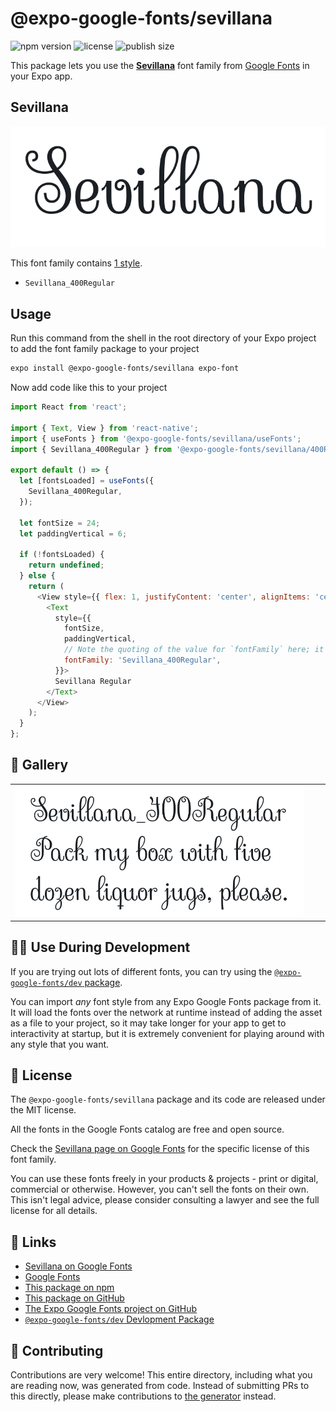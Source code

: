 # @expo-google-fonts/sevillana

![npm version](https://flat.badgen.net/npm/v/@expo-google-fonts/sevillana)
![license](https://flat.badgen.net/github/license/expo/google-fonts)
![publish size](https://flat.badgen.net/packagephobia/install/@expo-google-fonts/sevillana)

This package lets you use the [**Sevillana**](https://fonts.google.com/specimen/Sevillana) font family from [Google Fonts](https://fonts.google.com/) in your Expo app.

## Sevillana

![Sevillana](./font-family.png)

This font family contains [1 style](#-gallery).

- `Sevillana_400Regular`

## Usage

Run this command from the shell in the root directory of your Expo project to add the font family package to your project
```sh
expo install @expo-google-fonts/sevillana expo-font
```

Now add code like this to your project
```js
import React from 'react';

import { Text, View } from 'react-native';
import { useFonts } from '@expo-google-fonts/sevillana/useFonts';
import { Sevillana_400Regular } from '@expo-google-fonts/sevillana/400Regular';

export default () => {
  let [fontsLoaded] = useFonts({
    Sevillana_400Regular,
  });

  let fontSize = 24;
  let paddingVertical = 6;

  if (!fontsLoaded) {
    return undefined;
  } else {
    return (
      <View style={{ flex: 1, justifyContent: 'center', alignItems: 'center' }}>
        <Text
          style={{
            fontSize,
            paddingVertical,
            // Note the quoting of the value for `fontFamily` here; it expects a string!
            fontFamily: 'Sevillana_400Regular',
          }}>
          Sevillana Regular
        </Text>
      </View>
    );
  }
};

```

## 🔡 Gallery


||||
|-|-|-|
|![Sevillana_400Regular](./Sevillana_400Regular.ttf.png)||||


## 👩‍💻 Use During Development

If you are trying out lots of different fonts, you can try using the [`@expo-google-fonts/dev` package](https://github.com/expo/google-fonts/tree/master/font-packages/dev#readme).

You can import *any* font style from any Expo Google Fonts package from it. It will load the fonts
over the network at runtime instead of adding the asset as a file to your project, so it may take longer
for your app to get to interactivity at startup, but it is extremely convenient
for playing around with any style that you want.

## 📖 License

The `@expo-google-fonts/sevillana` package and its code are released under the MIT license.

All the fonts in the Google Fonts catalog are free and open source.

Check the [Sevillana page on Google Fonts](https://fonts.google.com/specimen/Sevillana) for the specific license of this font family.

You can use these fonts freely in your products & projects - print or digital, commercial or otherwise. However, you can't sell the fonts on their own. This isn't legal advice, please consider consulting a lawyer and see the full license for all details.

## 🔗 Links

- [Sevillana on Google Fonts](https://fonts.google.com/specimen/Sevillana)
- [Google Fonts](https://fonts.google.com/)
- [This package on npm](https://www.npmjs.com/package/@expo-google-fonts/sevillana)
- [This package on GitHub](https://github.com/expo/google-fonts/tree/master/font-packages/sevillana)
- [The Expo Google Fonts project on GitHub](https://github.com/expo/google-fonts)
- [`@expo-google-fonts/dev` Devlopment Package](https://github.com/expo/google-fonts/tree/master/font-packages/dev)

## 🤝 Contributing

Contributions are very welcome! This entire directory, including what you are reading now, was generated from code. Instead of submitting PRs to this directly, please make contributions to [the generator](https://github.com/expo/google-fonts/tree/master/packages/generator) instead.
